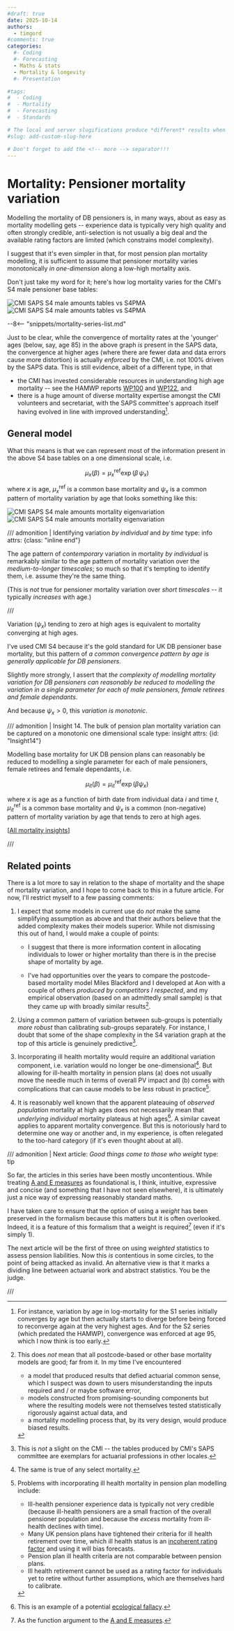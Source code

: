 ```yaml
---
#draft: true 
date: 2025-10-14
authors:
  - timgord
#comments: true
categories:
  #- Coding
  #- Forecasting
  - Maths & stats
  - Mortality & longevity
  #- Presentation

#tags:
#  - Coding
#  - Mortality
#  - Forecasting
#  - Standards

# The local and server slugifications produce *different* results when there are dashes in the item title.
#slug: add-custom-slug-here

# Don't forget to add the <!-- more --> separator!!!
---
```


# Mortality: Pensioner mortality variation

Modelling the mortality of DB pensioners is, in many ways, about as easy as mortality modelling gets -- experience data is typically very high quality and often strongly credible, anti-selection is not usually a big deal and the available rating factors are limited (which constrains model complexity).

I suggest that it's even simpler in that, for most pension plan mortality modelling, it is sufficient to assume that pensioner mortality varies monotonically *in one-dimension* along a low-high mortality axis.

Don't just take my word for it; here's how log mortality varies for the CMI's S4 male pensioner base tables:

![CMI SAPS S4 male amounts tables vs S4PMA](S4-variation-light.png#only-light)
![CMI SAPS S4 male amounts tables vs S4PMA](S4-variation-dark.png#only-dark)

<!-- more -->
--8<-- "snippets/mortality-series-list.md"

Just to be clear, while the convergence of mortality rates at the 'younger' ages (below, say, age 85) in the above graph *is* present in the SAPS data, the convergence at higher ages (where there are fewer data and data errors cause more distortion) is actually *enforced* by the CMI, i.e. not 100% driven by the SAPS data. This is still evidence, albeit of a different type, in that

- the CMI has invested considerable resources in understanding high age mortality -- see the HAMWP reports [WP100](https://actuaries.org.uk/media/cfxilsvc/cmi-wp100-v01-2017-06-30-hamwp-second-report.pdf) and [WP122](https://www.actuaries.org.uk/system/files/field/document/CMI%20WP122%20v01%202019-06-28%20%20HAMWP%20final%20report_0.pdf), and
- there is a huge amount of diverse mortality expertise amongst the CMI volunteers and secretariat, with the SAPS committee's approach itself having evolved in line with improved understanding[^SAPSEvolution].

[^SAPSEvolution]: For instance, variation by age in log-mortality for the S1 series initially converges by age but then actually starts to diverge before being forced to reconverge again at the very highest ages. And for the S2 series (which predated the HAMWP), convergence was enforced at age&#xA0;95, which I now think is too early[^S2TJG].

[^S2TJG]: I was on SAPS committee when it produced S2, and so I'm partly responsible for that too-early age convergence. On the plus side, repeated concerns about getting high age mortality SAPS mortality right was one of the motivations behind setting up the HAMWP.

## General model

What this means is that we can represent most of the information present in the above S4 base tables on a one dimensional scale, i.e.

$$\mu_x(\beta)= \mu_x^\text{ref} \exp\big(\beta\,\psi_x\big)$$

where $x$ is age, $\mu_x^\text{ref}$ is a common base mortality and $\psi_x$ is a common pattern of mortality variation by age that looks something like this:

![CMI SAPS S4 male amounts mortality eigenvariation](S4-eigenvariation-light.png#only-light)
![CMI SAPS S4 male amounts mortality eigenvariation](S4-eigenvariation-dark.png#only-dark)

/// admonition | Identifying variation *by individual* and *by time*
    type: info
    attrs: {class: "inline end"}

The age pattern of *contemporary* variation in mortality *by individual* is remarkably similar to the age pattern of mortality variation over the *medium-to-longer timescales*; so much so that it's tempting to identify them, i.e. assume they're the same thing.

(This is *not* true for pensioner mortality variation over *short timescales* -- it typically *increases* with age.)

///

Variation ($\psi_x$) tending to zero at high ages is equivalent to mortality converging at high ages.

I've used CMI S4 because it's the gold standard for UK DB pensioner base mortality, but this pattern of *a common convergence pattern by age is generally applicable for DB pensioners*. 

Slightly more strongly, I assert that *the complexity of modelling mortality variation for DB pensioners can reasonably be reduced to modelling the variation in a single parameter for each of male pensioners, female retirees and female dependants*.

And because $\psi_x\gt0$, this *variation is monotonic*.

/// admonition | Insight 14. The bulk of pension plan mortality variation can be captured on a monotonic one dimensional scale
    type: insight
    attrs: {id: "Insight14"}

Modelling base mortality for UK DB pension plans can reasonably be reduced to modelling a single parameter for each of male pensioners, female retirees and female dependants, i.e.

$$\mu_{it}(\beta)= \mu_{it}^\text{ref} \exp\big(\beta\psi_x\big)$$

where $x$ is age as a function of birth date from individual data $i$ and time $t$, $\mu_{it}^\text{ref}$ is a common base mortality and $\psi_x$ is a common (non-negative) pattern of mortality variation by age that tends to zero at high ages.

[[All mortality insights](/collated-mortality-insights#Insight14)]

///

## Related points

There is a lot more to say in relation to the shape of mortality and the shape of mortality variation, and I hope to come back to this in a future article. For now, I'll restrict myself to a few passing comments:

1. I expect that some models in current use do *not* make the same simplifying assumption as above and that their authors believe that the added complexity makes their models superior. While not dismissing this out of hand, I would make a couple of points:

    - I suggest that there is more information content in allocating individuals to lower or higher mortality than there is in the precise shape of mortality by age.

    - I've had opportunities over the years to compare the postcode-based mortality model Miles Blackford and I developed at Aon with a couple of others *produced by competitors I respected*, and my empirical observation (based on an admittedly small sample) is that they came up with broadly similar results[^SomeModelsArePoor].

1. Using a common pattern of variation between sub-groups is potentially *more robust* than calibrating sub-groups separately. For instance, I doubt that some of the shape complexity in the S4 variation graph at the top of this article is genuinely predictive[^S4Shapes].

1. Incorporating ill health mortality would require an additional variation component, i.e. variation would no longer be one-dimensional[^SelectMortality]. But allowing for ill-health mortality in pension plans (a)&#xA0;does not usually move the needle much in terms of overall PV impact and (b)&#xA0;comes with complications that can cause models to be *less* robust in practice[^ModellingIllHealth].

1. It is reasonably well known that the apparent plateauing of *observed population* mortality at high ages does not necessarily mean that *underlying individual* mortality plateaus at high ages[^EcologicalFallacy]. A similar caveat applies to apparent mortality convergence. But this is notoriously hard to determine one way or another and, in my experience, is often relegated to the too-hard category (if it's even thought about at all).

[^SomeModelsArePoor]:

    This does *not* mean that all postcode-based or other base mortality models are good; far from it. In my time I've encountered

    - a model that produced results that defied actuarial common sense, which I suspect was down to users misunderstanding the inputs required and / or maybe software error,
    - models constructed from promising-sounding components but where the resulting models were not themselves tested statistically rigorously[^LOOCV] against actual data, and
    - a mortality modelling process that, by its very design, would produce biased results.

[^LOOCV]: By 'rigorously', I mean testing the resulting model using [leave-one out cross validation](https://en.wikipedia.org/wiki/Cross-validation_(statistics)#Leave-one-out_cross-validation) on mortality experience data *by pension plan*, or some variation thereof.

[^S4Shapes]: This is *not* a slight on the CMI -- the tables produced by CMI's SAPS committee are exemplars for actuarial professions in other locales.

[^SelectMortality]: The same is true of any select mortality.

[^ModellingIllHealth]:

    Problems with incorporating ill health mortality in pension plan modelling include:

    - Ill-health pensioner experience data is typically not very credible (because ill-health pensioners are a small fraction of the overall pensioner population and because the *excess* mortality from ill-health declines with time).
    - Many UK pension plans have tightened their criteria for ill health retirement over time, which ill health status is an [incoherent rating factor](/2025-10/mortality-incoherent-rating-factors#Insight12) and using it will bias forecasts.
    - Pension plan ill health criteria are not comparable between pension plans.
    - Ill health retirement cannot be used as a rating factor for individuals yet to retire without further assumptions, which are themselves hard to calibrate.

[^EcologicalFallacy]: This is an example of a potential [ecological fallacy](https://en.wikipedia.org/wiki/Ecological_fallacy).

/// admonition | Next article: *Good things come to those who weight*
    type: tip

So far, the articles in this series have been mostly uncontentious. While treating [$\text{A}$ and $\text{E}$ measures](/2025-08/mortality-measures-matter/#Def-AE-ops) as foundational is, I think, intuitive, expressive and concise (and something that I have not seen elsewhere), it is ultimately just a nice way of expressing reasonably standard maths.

I have taken care to ensure that the option of using a *weight* has been preserved in the formalism because this matters but it is often overlooked. Indeed, it is a feature of this formalism that a weight is required[^AE-ops] (even if it's simply $1$).

The next article will be the first of three on using *weighted* statistics to assess pension liabilities. Now this *is* contentious in some circles, to the point of being attacked as invalid. An alternative view is that it marks a dividing line between actuarial work and abstract statistics. You be the judge.

///

[^AE-ops]: As the function argument to the [$\text{A}$ and $\text{E}$ measures](/2025-08/mortality-measures-matter/#Def-AE-ops).

